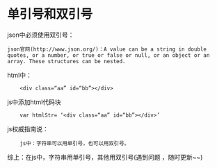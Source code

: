 # 单引号和双引号
json中必须使用双引号：

	json官网(http://www.json.org/)：A value can be a string in double quotes, or a number, or true or false or null, or an object or an array. These structures can be nested.


html中：

```
	<div class=“aa” id=“bb”></div>

```

js中添加html代码块

```
	var htmlStr= ‘<div class=“aa” id=“bb”></div>’ 

```

js权威指南说：

```
	js中：字符串可以用单引号，也可以用双引号。

```
综上：在js中，字符串用单引号，其他用双引号(遇到问题 ，随时更新~~)